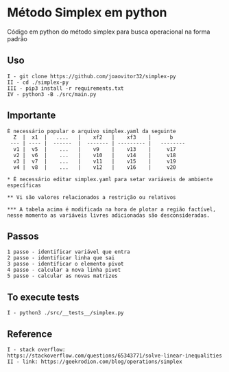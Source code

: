 # Método Simplex em python

Código em python do método simplex para busca operacional na forma padrão

## Uso

```
I - git clone https://github.com/joaovitor32/simplex-py
II - cd ./simplex-py
III - pip3 install -r requirements.txt
IV - python3 -B ./src/main.py
```

## Importante
```
É necessário popular o arquivo simplex.yaml da seguinte 
  Z  |  x1  |   ....   |    xf2   |    xf3    |      b   
 --- | ---- |  ------  |  ------- | --------- |   --------
  v1 |  v5  |    ...   |    v9    |    v13    |     v17 
  v2 |  v6  |    ...   |    v10   |    v14    |     v18 
  v3 |  v7  |    ...   |    v11   |    v15    |     v19 
  v4 |  v8  |    ...   |    v12   |    v16    |     v20 

* É necessário editar simplex.yaml para setar variáveis de ambiente específicas

** Vi são valores relacionados a restrição ou relativos

*** A tabela acima é modificada na hora de plotar a região factível,
nesse momento as variáveis livres adicionadas são desconsideradas.

```
## Passos

```
1 passo - identificar variável que entra
2 passo - identificar linha que sai   
3 passo - identificar o elemento pivot
4 passo - calcular a nova linha pivot
5 passo - calcular as novas matrizes
``` 

## To execute tests

```
I - python3 ./src/__tests__/simplex.py 
```


## Reference

```
I - stack overflow: https://stackoverflow.com/questions/65343771/solve-linear-inequalities
II - link: https://geekrodion.com/blog/operations/simplex
```
